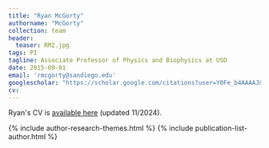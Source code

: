 ```yaml
---
title: "Ryan McGorty"
authorname: "McGorty"
collection: team
header:
  teaser: RM2.jpg
tags: PI
tagline: Associate Professor of Physics and Biophysics at USD
date: 2015-09-01
email: 'rmcgorty@sandiego.edu'
googlescholar: "https://scholar.google.com/citations?user=Y0Fe_b4AAAAJ&hl=en"
cv: 
---
```

Ryan's CV is [available here](/files/McGorty_CV_Nov2024.pdf) (updated 11/2024).

{% include author-research-themes.html %}
{% include publication-list-author.html %}